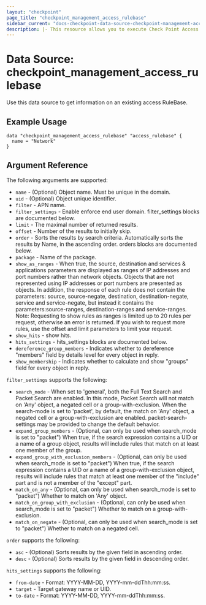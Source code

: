 ```yaml
---
layout: "checkpoint"
page_title: "checkpoint_management_access_rulebase"
sidebar_current: "docs-checkpoint-data-source-checkpoint-management-access-rulebase"
description: |- This resource allows you to execute Check Point Access Rule Base.
---
```


# Data Source: checkpoint_management_access_rulebase

Use this data source to get information on an existing access RuleBase.

## Example Usage

```hcl
data "checkpoint_management_access_rulebase" "access_rulebase" {
  name = "Network"
}
```

## Argument Reference

The following arguments are supported:

* `name` - (Optional) Object name. Must be unique in the domain.
* `uid` - (Optional) Object unique identifier.
* `filter` - APN name.
* `filter_settings` - Enable enforce end user domain. filter_settings blocks are documented below.
* `limit` - The maximal number of returned results.
* `offset` - Number of the results to initially skip.
* `order` - Sorts the results by search criteria. Automatically sorts the results by Name, in the ascending order. orders blocks are documented below.
* `package` - Name of the package.
* `show_as_ranges` - When true, the source, destination and services & applications parameters are displayed as ranges of IP addresses and port numbers rather than network objects. Objects that are not represented using IP addresses or port numbers are presented as objects. In addition, the response of each rule does not contain the parameters: source, source-negate, destination, destination-negate, service and service-negate, but instead it contains the parameters:source-ranges, destination-ranges and service-ranges. Note: Requesting to show rules as ranges is limited up to 20 rules per request, otherwise an error is returned. If you wish to request more rules, use the offset and limit parameters to limit your request.
* `show_hits` - show hits.
* `hits_settings` - hits_settings blocks are documented below.
* `dereference_group_members` - Indicates whether to dereference "members" field by details level for every object in reply.
* `show_membership` - Indicates whether to calculate and show "groups" field for every object in reply.

`filter_settings` supports the following:

* `search_mode` - When set to 'general', both the Full Text Search and Packet Search are enabled. In this mode, Packet Search will not match on 'Any' object, a negated cell or a group-with-exclusion. When the search-mode is set to 'packet', by default, the match on 'Any' object, a negated cell or a group-with-exclusion are enabled. packet-search-settings may be provided to change the default behavior.
* `expand_group_members` - (Optional, can only be used when search_mode is set to "packet") When true, if the search expression contains a UID or a name of a group object, results will include rules that match on at least one member of the group.
* `expand_group_with_exclusion_members` - (Optional, can only be used when search_mode is set to "packet") When true, if the search expression contains a UID or a name of a group-with-exclusion object, results will include rules that match at least one member of the "include" part and is not a member of the "except" part.
* `match_on_any` - (Optional, can only be used when search_mode is set to "packet") Whether to match on 'Any' object.
* `match_on_group_with_exclusion` - (Optional, can only be used when search_mode is set to "packet") Whether to match on a group-with-exclusion.
* `match_on_negate` - (Optional, can only be used when search_mode is set to "packet") Whether to match on a negated cell.

`order` supports the following:

* `asc` - (Optional) Sorts results by the given field in ascending order.
* `desc` - (Optional) Sorts results by the given field in descending order.

`hits_settings` supports the following:

* `from-date` - Format: YYYY-MM-DD, YYYY-mm-ddThh:mm:ss.
* `target` - Target gateway name or UID.
* `to-date` - Format: YYYY-MM-DD, YYYY-mm-ddThh:mm:ss.
